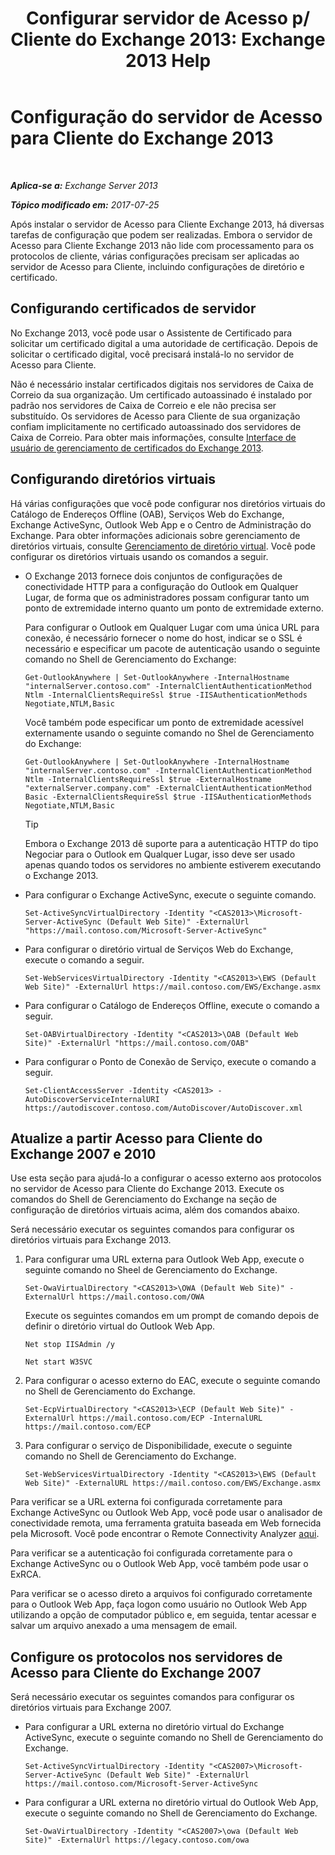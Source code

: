 ﻿---
title: 'Configurar servidor de Acesso p/ Cliente do Exchange 2013: Exchange 2013 Help'
TOCTitle: Configuração do servidor de Acesso para Cliente do Exchange 2013
ms:assetid: 01432ae4-2a00-44a4-a4dd-4eb8d7e6cfae
ms:mtpsurl: https://technet.microsoft.com/pt-br/library/Hh529912(v=EXCHG.150)
ms:contentKeyID: 50484865
ms.date: 05/22/2018
mtps_version: v=EXCHG.150
ms.translationtype: MT
---

# Configuração do servidor de Acesso para Cliente do Exchange 2013

 

_**Aplica-se a:** Exchange Server 2013_

_**Tópico modificado em:** 2017-07-25_

Após instalar o servidor de Acesso para Cliente Exchange 2013, há diversas tarefas de configuração que podem ser realizadas. Embora o servidor de Acesso para Cliente Exchange 2013 não lide com processamento para os protocolos de cliente, várias configurações precisam ser aplicadas ao servidor de Acesso para Cliente, incluindo configurações de diretório e certificado.

## Configurando certificados de servidor

No Exchange 2013, você pode usar o Assistente de Certificado para solicitar um certificado digital a uma autoridade de certificação. Depois de solicitar o certificado digital, você precisará instalá-lo no servidor de Acesso para Cliente.

Não é necessário instalar certificados digitais nos servidores de Caixa de Correio da sua organização. Um certificado autoassinado é instalado por padrão nos servidores de Caixa de Correio e ele não precisa ser substituído. Os servidores de Acesso para Cliente de sua organização confiam implicitamente no certificado autoassinado dos servidores de Caixa de Correio. Para obter mais informações, consulte [Interface de usuário de gerenciamento de certificados do Exchange 2013](exchange-2013-certificate-management-ui-exchange-2013-help.md).

## Configurando diretórios virtuais

Há várias configurações que você pode configurar nos diretórios virtuais do Catálogo de Endereços Offline (OAB), Serviços Web do Exchange, Exchange ActiveSync, Outlook Web App e o Centro de Administração do Exchange. Para obter informações adicionais sobre gerenciamento de diretórios virtuais, consulte [Gerenciamento de diretório virtual](virtual-directory-management-exchange-2013-help.md). Você pode configurar os diretórios virtuais usando os comandos a seguir.

  - O Exchange 2013 fornece dois conjuntos de configurações de conectividade HTTP para a configuração do Outlook em Qualquer Lugar, de forma que os administradores possam configurar tanto um ponto de extremidade interno quanto um ponto de extremidade externo.
    
    Para configurar o Outlook em Qualquer Lugar com uma única URL para conexão, é necessário fornecer o nome do host, indicar se o SSL é necessário e especificar um pacote de autenticação usando o seguinte comando no Shell de Gerenciamento do Exchange:
    
        Get-OutlookAnywhere | Set-OutlookAnywhere -InternalHostname "internalServer.contoso.com" -InternalClientAuthenticationMethod Ntlm -InternalClientsRequireSsl $true -IISAuthenticationMethods Negotiate,NTLM,Basic
    
    Você também pode especificar um ponto de extremidade acessível externamente usando o seguinte comando no Shel de Gerenciamento do Exchange:
    
        Get-OutlookAnywhere | Set-OutlookAnywhere -InternalHostname "internalServer.contoso.com" -InternalClientAuthenticationMethod Ntlm -InternalClientsRequireSsl $true -ExternalHostname "externalServer.company.com" -ExternalClientAuthenticationMethod Basic -ExternalClientsRequireSsl $true -IISAuthenticationMethods Negotiate,NTLM,Basic
    

    > [!TIP]
    > Embora o Exchange 2013 dê suporte para a autenticação HTTP do tipo Negociar para o Outlook em Qualquer Lugar, isso deve ser usado apenas quando todos os servidores no ambiente estiverem executando o Exchange 2013.



  - Para configurar o Exchange ActiveSync, execute o seguinte comando.
    
        Set-ActiveSyncVirtualDirectory -Identity "<CAS2013>\Microsoft-Server-ActiveSync (Default Web Site)" -ExternalUrl "https://mail.contoso.com/Microsoft-Server-ActiveSync"

  - Para configurar o diretório virtual de Serviços Web do Exchange, execute o comando a seguir.
    
        Set-WebServicesVirtualDirectory -Identity "<CAS2013>\EWS (Default Web Site)" -ExternalUrl https://mail.contoso.com/EWS/Exchange.asmx

  - Para configurar o Catálogo de Endereços Offline, execute o comando a seguir.
    
        Set-OABVirtualDirectory -Identity "<CAS2013>\OAB (Default Web Site)" -ExternalUrl "https://mail.contoso.com/OAB"

  - Para configurar o Ponto de Conexão de Serviço, execute o comando a seguir.
    
        Set-ClientAccessServer -Identity <CAS2013> -AutoDiscoverServiceInternalURI https://autodiscover.contoso.com/AutoDiscover/AutoDiscover.xml

## Atualize a partir Acesso para Cliente do Exchange 2007 e 2010

Use esta seção para ajudá-lo a configurar o acesso externo aos protocolos no servidor de Acesso para Cliente do Exchange 2013. Execute os comandos do Shell de Gerenciamento do Exchange na seção de configuração de diretórios virtuais acima, além dos comandos abaixo.

Será necessário executar os seguintes comandos para configurar os diretórios virtuais para Exchange 2013.

1.  Para configurar uma URL externa para Outlook Web App, execute o seguinte comando no Sheel de Gerenciamento do Exchange.
    
        Set-OwaVirtualDirectory "<CAS2013>\OWA (Default Web Site)" -ExternalUrl https://mail.contoso.com/OWA
    
    Execute os seguintes comandos em um prompt de comando depois de definir o diretório virtual do Outlook Web App.
    
        Net stop IISAdmin /y
    
        Net start W3SVC

2.  Para configurar o acesso externo do EAC, execute o seguinte comando no Shell de Gerenciamento do Exchange.
    
        Set-EcpVirtualDirectory "<CAS2013>\ECP (Default Web Site)" -ExternalUrl https://mail.contoso.com/ECP -InternalURL https://mail.contoso.com/ECP 

3.  Para configurar o serviço de Disponibilidade, execute o seguinte comando no Shell de Gerenciamento do Exchange.
    
        Set-WebServicesVirtualDirectory -Identity "<CAS2013>\EWS (Default Web Site)" -ExternalURL https://mail.contoso.com/EWS/Exchange.asmx

Para verificar se a URL externa foi configurada corretamente para Exchange ActiveSync ou Outlook Web App, você pode usar o analisador de conectividade remota, uma ferramenta gratuita baseada em Web fornecida pela Microsoft. Você pode encontrar o Remote Connectivity Analyzer [aqui](http://go.microsoft.com/fwlink/?linkid=154308).

Para verificar se a autenticação foi configurada corretamente para o Exchange ActiveSync ou o Outlook Web App, você também pode usar o ExRCA.

Para verificar se o acesso direto a arquivos foi configurado corretamente para o Outlook Web App, faça logon como usuário no Outlook Web App utilizando a opção de computador público e, em seguida, tentar acessar e salvar um arquivo anexado a uma mensagem de email.

## Configure os protocolos nos servidores de Acesso para Cliente do Exchange 2007

Será necessário executar os seguintes comandos para configurar os diretórios virtuais para Exchange 2007.

  - Para configurar a URL externa no diretório virtual do Exchange ActiveSync, execute o seguinte comando no Shell de Gerenciamento do Exchange.
    
        Set-ActiveSyncVirtualDirectory -Identity "<CAS2007>\Microsoft-Server-ActiveSync (Default Web Site)" -ExternalUrl https://mail.contoso.com/Microsoft-Server-ActiveSync

  - Para configurar a URL externa no diretório virtual do Outlook Web App, execute o seguinte comando no Shell de Gerenciamento do Exchange.
    
        Set-OwaVirtualDirectory -Identity "<CAS2007>\owa (Default Web Site)" -ExternalUrl https://legacy.contoso.com/owa

